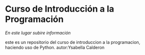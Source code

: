 # Curso de Introducción a la Programación
_En este lugar subire información_

este es un repositorio del curso de introduccion a la programacion, haciendo uso de Python.
autor:Ysabella Calderon
